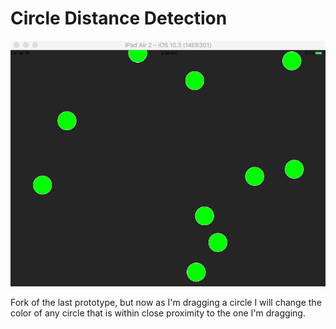 Circle Distance Detection
===================

![Recording](recording.gif)

Fork of the last prototype, but now as I'm dragging a circle I will change the color of any circle that is within close proximity to the one I'm dragging.
